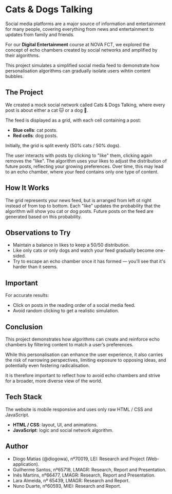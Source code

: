 # Cats & Dogs Talking

Social media platforms are a major source of information and entertainment for many people, covering everything from news and entertainment to updates from family and friends.

For our **Digital Entertainment** course at NOVA FCT, we explored the concept of echo chambers created by social networks and amplified by their algorithms.

This project simulates a simplified social media feed to demonstrate how personalisation algorithms can gradually isolate users wihtin content bubbles.


## The Project

We created a mock social network called Cats & Dogs Talking, where every post is about either a cat 🐱 or a dog 🐶.

The feed is displayed as a grid, with each cell containing a post:
- **Blue cells**: cat posts.
- **Red cells**: dog posts.

Initially, the grid is split evenly (50% cats / 50% dogs).

The user interacts with posts by clicking to "like" them, clicking again removes the "like". The algorithm uses your likes to adjust the distribution of future posts, reflecting your growing preferences. Over time, this may lead to an echo chamber, where your feed contains only one type of content.


## How It Works

The grid represents your news feed, but is arranged from left ot right instead of from top to bottom. Each "like" updates the probability that the algorithm will show you cat or dog posts. Future posts on the feed are generated based on this probability.


## Observations to Try

- Maintain a balance in likes to keep a 50/50 distribution.
- Like only cats or only dogs and watch your feed gradually become one-sided.
- Try to escape an echo chamber once it has formed — you'll see that it's harder than it seems.


## Important

For accurate results:
- Click on posts in the reading order of a social media feed.
- Avoid random clicking to get a realistic simulation.


## Conclusion

This project demonstrates how algorithms can create and reinforce echo chambers by filtering content to match a user’s preferences.

While this personalisation can enhance the user experience, it also carries the risk of narrowing perspectives, limiting exposure to opposing ideas, and potentially even fostering radicalisation.

It is therefore important to reflect how to avoid echo chambers and strive for a broader, more diverse view of the world.


## Tech Stack

The website is mobile responsive and uses only raw HTML / CSS and JavaScript.

- **HTML / CSS**: layout, UI, and animations.
- **JavaScript**: logic and social network algorithm.


## Author

- Diogo Matias (@diogowa), nº70019, LEI: Research and Project (Web-application).
- Guilherme Santos, nº65718, LMAGR: Research, Report and Presentation.
- Inês Martins, nº66477, LMAGR: Research, Report and Presentation.
- Lara Almeida, nº 65439, LMAGR: Research and Report.
- Nuno Duarte, nº60593, MIEI: Research and Report.
